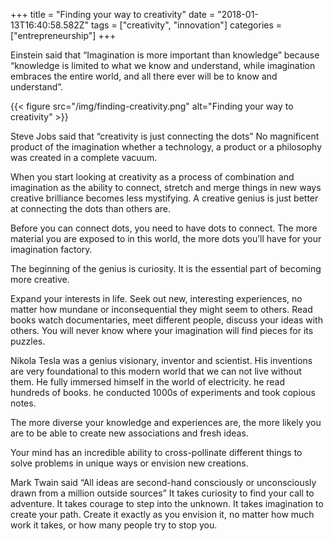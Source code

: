 +++
title = "Finding your way to creativity"
date = "2018-01-13T16:40:58.582Z"
tags = ["creativity", "innovation"]
categories = ["entrepreneurship"]
+++


Einstein said that “Imagination is more important than knowledge” because “knowledge is limited to what we know and understand, while imagination embraces the entire world, and all there ever will be to know and understand”.

{{< figure src="/img/finding-creativity.png" alt="Finding your way to creativity" >}}

Steve Jobs said that “creativity is just connecting the dots”
No magnificent product of the imagination whether a technology, a product or a philosophy was created in a complete vacuum.

When you start looking at creativity as a process of combination and imagination as the ability to connect, stretch and merge things in new ways creative brilliance becomes less mystifying. A creative genius is just better at connecting the dots than others are.

Before you can connect dots, you need to have dots to connect. The more material you are exposed to in this world, the more dots you’ll have for your imagination factory.

The beginning of the genius is curiosity. It is the essential part of becoming more creative.

Expand your interests in life. Seek out new, interesting experiences, no matter how mundane or inconsequential they might seem to others. Read books watch documentaries, meet different people, discuss your ideas with others. You will never know where your imagination will find pieces for its puzzles.

Nikola Tesla was a genius visionary, inventor and scientist. His inventions are very foundational to this modern world that we can not live without them. He fully immersed himself in the world of electricity. he read hundreds of books. he conducted 1000s of experiments and took copious notes.

The more diverse your knowledge and experiences are, the more likely you are to be able to create new associations and fresh ideas.

Your mind has an incredible ability to cross-pollinate different things to solve problems in unique ways or envision new creations.

Mark Twain said “All ideas are second-hand consciously or unconsciously drawn from a million outside sources”
It takes curiosity to find your call to adventure. It takes courage to step into the unknown. It takes imagination to create your path. Create it exactly as you envision it, no matter how much work it takes, or how many people try to stop you.

